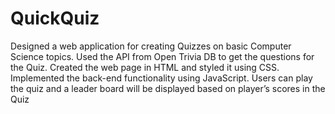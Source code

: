 # QuickQuiz
Designed a web application for creating Quizzes on basic Computer Science topics. Used the API from Open Trivia DB to get the questions for the Quiz. Created the web page in HTML and styled it using CSS. Implemented the back-end functionality using JavaScript. Users can play the quiz and a leader board will be displayed based on player’s scores in the Quiz
